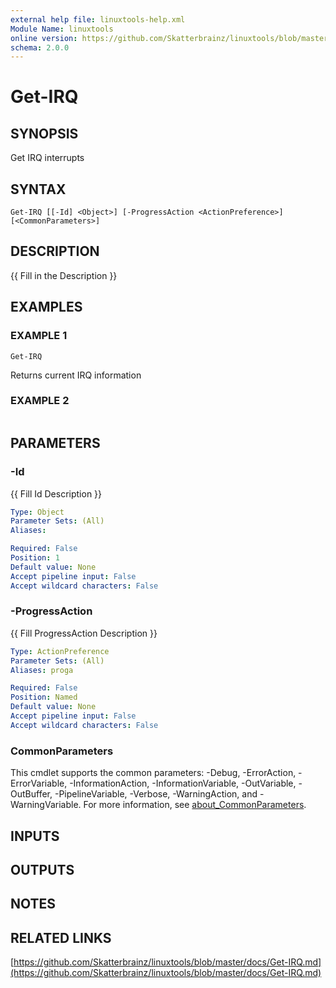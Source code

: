 ```yaml
---
external help file: linuxtools-help.xml
Module Name: linuxtools
online version: https://github.com/Skatterbrainz/linuxtools/blob/master/docs/Get-IRQ.md
schema: 2.0.0
---
```


# Get-IRQ

## SYNOPSIS
Get IRQ interrupts

## SYNTAX

```
Get-IRQ [[-Id] <Object>] [-ProgressAction <ActionPreference>] [<CommonParameters>]
```

## DESCRIPTION
{{ Fill in the Description }}

## EXAMPLES

### EXAMPLE 1
```
Get-IRQ
```

Returns current IRQ information

### EXAMPLE 2
```

```

## PARAMETERS

### -Id
{{ Fill Id Description }}

```yaml
Type: Object
Parameter Sets: (All)
Aliases:

Required: False
Position: 1
Default value: None
Accept pipeline input: False
Accept wildcard characters: False
```

### -ProgressAction
{{ Fill ProgressAction Description }}

```yaml
Type: ActionPreference
Parameter Sets: (All)
Aliases: proga

Required: False
Position: Named
Default value: None
Accept pipeline input: False
Accept wildcard characters: False
```

### CommonParameters
This cmdlet supports the common parameters: -Debug, -ErrorAction, -ErrorVariable, -InformationAction, -InformationVariable, -OutVariable, -OutBuffer, -PipelineVariable, -Verbose, -WarningAction, and -WarningVariable. For more information, see [about_CommonParameters](http://go.microsoft.com/fwlink/?LinkID=113216).

## INPUTS

## OUTPUTS

## NOTES

## RELATED LINKS

[https://github.com/Skatterbrainz/linuxtools/blob/master/docs/Get-IRQ.md](https://github.com/Skatterbrainz/linuxtools/blob/master/docs/Get-IRQ.md)

